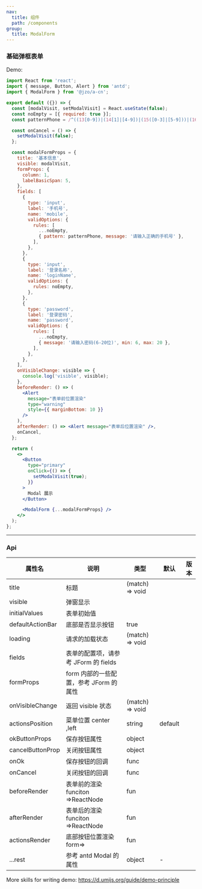 ```yaml
---
nav:
  title: 组件
  path: /components
group:
  title: ModalForm
---
```


### 基础弹框表单

Demo:

```jsx
import React from 'react';
import { message, Button, Alert } from 'antd';
import { ModalForm } from '@jzo/a-cn';

export default ({}) => {
  const [modalVisit, setModalVisit] = React.useState(false);
  const noEmpty = [{ required: true }];
  const patternPhone = /^((13[0-9])|(14[1]|[4-9])|(15([0-3]|[5-9]))|(16[2]|[5-7])|(17[0-3]|[5-8])|(18[0-9])|(19[1|8|9]))\d{8}$/;

  const onCancel = () => {
    setModalVisit(false);
  };

  const modalFormProps = {
    title: '基本信息',
    visible: modalVisit,
    formProps: {
      column: 1,
      labelBasicSpan: 5,
    },
    fields: [
      {
        type: 'input',
        label: '手机号',
        name: 'mobile',
        validOptions: {
          rules: [
            ...noEmpty,
            { pattern: patternPhone, message: '请输入正确的手机号' },
          ],
        },
      },
      {
        type: 'input',
        label: '登录名称',
        name: 'loginName',
        validOptions: {
          rules: noEmpty,
        },
      },
      {
        type: 'password',
        label: '登录密码',
        name: 'password',
        validOptions: {
          rules: [
            ...noEmpty,
            { message: '请输入密码(6-20位)', min: 6, max: 20 },
          ],
        },
      },
    ],
    onVisibleChange: visible => {
      console.log('visible', visible);
    },
    beforeRender: () => (
      <Alert
        message="表单前位置渲染"
        type="warning"
        style={{ marginBottom: 10 }}
      />
    ),
    afterRender: () => <Alert message="表单后位置渲染" />,
    onCancel,
  };

  return (
    <>
      <Button
        type="primary"
        onClick={() => {
          setModalVisit(true);
        }}
      >
        Modal 展示
      </Button>

      <ModalForm {...modalFormProps} />
    </>
  );
};
```

---

### Api

| 属性名           | 说明                                   | 类型            | 默认    | 版本 |
| ---------------- | -------------------------------------- | --------------- | ------- | ---- |
| title            | 标题                                   | (match) => void |         |      |
| visible          | 弹窗显示                               |                 |         |      |
| initialValues    | 表单初始值                             |                 |         |      |
| defaultActionBar | 底部是否显示按钮                       | true            |         |      |
| loading          | 请求的加载状态                         | (match) => void |         |      |
| fields           | 表单的配置项，请参考 JForm 的 fields   |                 |         |      |
| formProps        | form 内部的一些配置，参考 JForm 的属性 |                 |         |      |
| onVisibleChange  | 返回 visible 状态                      | (match) => void |         |      |
| actionsPosition  | 菜单位置 center ,left                  | string          | default |      |
| okButtonProps    | 保存按钮属性                           | object          |         |      |
| cancelButtonProp | 关闭按钮属性                           | object          |         |      |
| onOk             | 保存按钮的回调                         | func            |         |      |
| onCancel         | 关闭按钮的回调                         | func            |         |      |
| beforeRender     | 表单前的渲染 funciton =>ReactNode      | fun             |         |      |
| afterRender      | 表单后的渲染 funciton =>ReactNode      | fun             |         |      |
| actionsRender    | 底部按钮位置渲染 form=>                | fun             |         |      |
| ...rest          | 参考 antd Modal 的属性                 | object          | -       |      |

More skills for writing demo: https://d.umijs.org/guide/demo-principle
